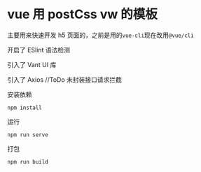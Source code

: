 # vue 用 postCss vw 的模板

主要用来快速开发 h5 页面的，之前是用的`vue-cli`现在改用`@vue/cli`

开启了 ESlint 语法检测

引入了 Vant UI 库

引入了 Axios //ToDo 未封装接口请求拦截

安装依赖

```
npm install
```

运行

```
npm run serve
```

打包

```
npm run build
```
